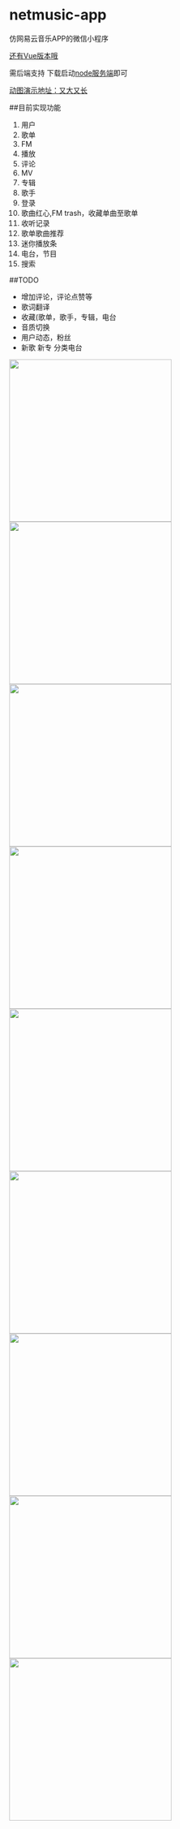 # netmusic-app
仿网易云音乐APP的微信小程序

[还有Vue版本哦](https://github.com/sqaiyan/neteasemusic)

需后端支持
下载启动[node服务端](https://github.com/sqaiyan/netmusic-node)即可

 [动图演示地址：又大又长](http://7vik7b.com1.z0.glb.clouddn.com/20170308_112339.gif)


##目前实现功能

1. 用户
2. 歌单
3. FM
4. 播放
5. 评论
6. MV
7. 专辑
8. 歌手
9. 登录
10. 歌曲红心,FM trash，收藏单曲至歌单
11. 收听记录
12. 歌单歌曲推荐
13. 迷你播放条
14. 电台，节目
15. 搜索

##TODO

* 增加评论，评论点赞等 
* 歌词翻译
* 收藏(歌单，歌手，专辑，电台
* 音质切换
* 用户动态，粉丝
* 新歌 新专 分类电台
 
<image width="320" src="http://7vik7b.com1.z0.glb.clouddn.com/IMG_4271.PNG"/>
<image width="320" src="http://7vik7b.com1.z0.glb.clouddn.com/IMG_4279.PNG"/>
<image width="320" src="http://7vik7b.com1.z0.glb.clouddn.com/IMG_4274.PNG"/>
<image width="320" src="http://7vik7b.com1.z0.glb.clouddn.com/IMG_4272.PNG"/>
<image width="320" src="http://7vik7b.com1.z0.glb.clouddn.com/IMG_4276.PNG"/>
<image width="320" src="http://7vik7b.com1.z0.glb.clouddn.com/IMG_4277.PNG"/>
<image width="320" src="http://7vik7b.com1.z0.glb.clouddn.com/IMG_4275.PNG"/>
<image width="320" src="http://7vik7b.com1.z0.glb.clouddn.com/IMG_4273.PNG"/>
<image width="320" src="http://7vik7b.com1.z0.glb.clouddn.com/IMG_4278.PNG"/>
